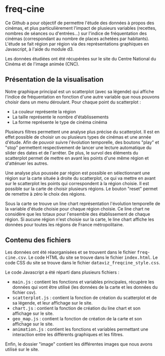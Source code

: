 # freq-cine

Ce Github a pour objectif de permettre l'étude des données à propos des cinémas, et plus particulièrement l'impact de plusieurs variables (recettes, nombres de séances ou d'entrées...) sur l'indice de fréquentation des cinémas (correspondant au nombre de places achetées par habitants). L'étude se fait région par région via des représentations graphiques en Javascript, à l'aide du module d3.

Les données étudiées ont été récupérées sur le site du Centre National du Cinéma et de l'image animée (CNC).


## Présentation de la visualisation

Notre graphique principal est un scatterplot (avec sa légende) qui affiche l'indice de fréquentation en fonction d'une autre variable que nous pouvons choisir dans un menu déroulant. Pour chaque point du scatterplot :
- La couleur représente la région
- La taille représente le nombre d'établissements
- La forme représente le type de cinéma cinéma

Plusieurs filtres permettent une analyse plus précise du scatterplot. Il est en effet possible de choisir un ou plusieurs types de cinémas et une année d'étude. Afin de pouvoir suivre l'évolution temporelle, des boutons "play" et "stop" permettent respectivement de lancer une lecture automatique du slider des dates et de l'arrêter. De plus, le survol des éléments du scatterplot permet de mettre en avant les points d'une même région et d'atténuer les autres.

Une analyse plus poussée par région est possible en sélectionnant une région sur la carte située à droite du scatterplot, ce qui va mettre en avant sur le scatterplot les points qui correspondent à la région choisie. Il est possible sur la carte de choisir plusieurs régions. Le bouton "reset" permet de remettre à zéro le choix des régions.

Sous la carte se trouve un line chart représentation l'évolution temporelle de la variable d'étude choisie pour chaque région choisie. Ce line chart ne considère que les totaux pour l'ensemble des établissement de chaque région. Si aucune région n'est choisie sur la carte, le line chart affiche les données pour toutes les régions de France métropolitaine.

## Contenu des fichiers

Les données ont été réaorganisées et se trouvent dans le fichier <tt>freq-cine.csv</tt>.
Le code HTML du site se trouve dans le fichier <tt>index.html</tt>.
Le code CSS du site se trouve dans le fichier <tt>dataviz_freqcine_style.css</tt>.

Le code Javascript a été réparti dans plusieurs fichiers :
- <tt>main.js</tt> : contient les fonctions et variables principales, récupère les données qui vont être utilisé (les données de la carte et les données du fichier csv).
- <tt>scatterplot.js</tt> : contient la fonction de création du scatterplot et de sa légende, et leur affichage sur le site.
- <tt>chart.js</tt> : contient la fonction de création du line chart et son affichage sur le site.
- <tt>geo_map.js</tt> : contient la fonction de création de la carte et son affichage sur le site.
- <tt>animation.js</tt> : contient les fonctions et variables permettant une interaction entre les différents graphiques et les filtres.

Enfin, le dossier "image" contient les différentes images que nous avons utilisé sur le site.
